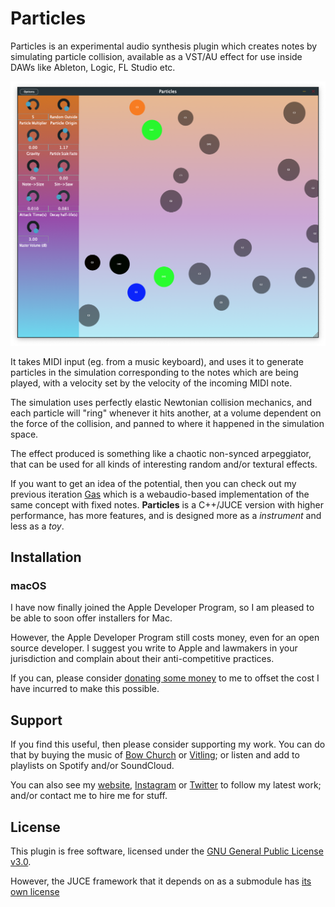 # Particles

Particles is an experimental audio synthesis plugin which creates notes by simulating particle collision, available as a VST/AU effect for use inside DAWs like Ableton, Logic, FL Studio etc.


![Screenshot](https://github.com/vitling/Particles/blob/main/screenshot.png?raw=true)

It takes MIDI input (eg. from a music keyboard), and uses it to generate particles in the simulation corresponding to the notes which are being played, with a velocity set by the velocity of the incoming MIDI note.

The simulation uses perfectly elastic Newtonian collision mechanics, and each particle will "ring" whenever it hits another, at a volume dependent on the force of the collision, and panned to where it happened in the simulation space.

The effect produced is something like a chaotic non-synced arpeggiator, that can be used for all kinds of interesting random and/or textural effects.

If you want to get an idea of the potential, then you can check out my previous iteration [Gas](https://www.vitling.xyz/toys/gas/) which is a webaudio-based implementation of the same concept with fixed notes. **Particles** is a C++/JUCE version with higher performance, has more features, and is designed more as a *instrument* and less as a *toy*.

## Installation

### macOS

I have now finally joined the Apple Developer Program, so I am pleased to be able to soon offer installers for Mac.

However, the Apple Developer Program still costs money, even for an open source developer. I suggest you write to Apple and lawmakers in your jurisdiction and complain about their anti-competitive practices.

If you can, please consider [donating some money](https://paypal.me/vitling) to me to offset the cost I have incurred to make this possible. 

## Support

If you find this useful, then please consider supporting my work. You can do that by buying the music of [Bow Church](https://bowchurch.bandcamp.com)
or [Vitling](https://vitling.bandcamp.com); or listen and add to playlists on Spotify and/or SoundCloud.

You can also see my [website](https://www.vitling.xyz), [Instagram](https://instagram.com/vvitling) or [Twitter](https://twitter.com/vvitling) to follow
my latest work; and/or contact me to hire me for stuff.

## License

This plugin is free software, licensed under the [GNU General Public License v3.0](https://www.gnu.org/licenses/gpl-3.0.html). 

However, the JUCE framework that it depends on as a submodule has [its own license](https://github.com/juce-framework/JUCE/blob/master/LICENSE.md)